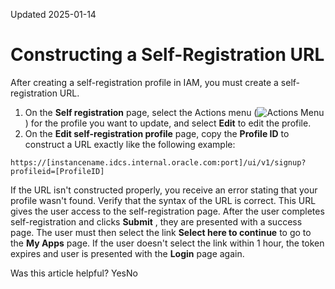 Updated 2025-01-14
# Constructing a Self-Registration URL
After creating a self-registration profile in IAM, you must create a self-registration URL.
  1. On the **Self registration** page, select the Actions menu (![Actions Menu](https://docs.oracle.com/en-us/iaas/Content/libraries/global-images/actions-menu.png)) for the profile you want to update, and select **Edit** to edit the profile.
  2. On the **Edit self-registration profile** page, copy the **Profile ID** to construct a URL exactly like the following example:
```
https://[instancename.idcs.internal.oracle.com:port]/ui/v1/signup?profileid=[ProfileID]
```

If the URL isn't constructed properly, you receive an error stating that your profile wasn't found. Verify that the syntax of the URL is correct.
This URL gives the user access to the self-registration page. After the user completes self-registration and clicks **Submit** , they are presented with a success page. The user must then select the link **Select here to continue** to go to the **My Apps** page. If the user doesn't select the link within 1 hour, the token expires and user is presented with the **Login** page again.


Was this article helpful?
YesNo

